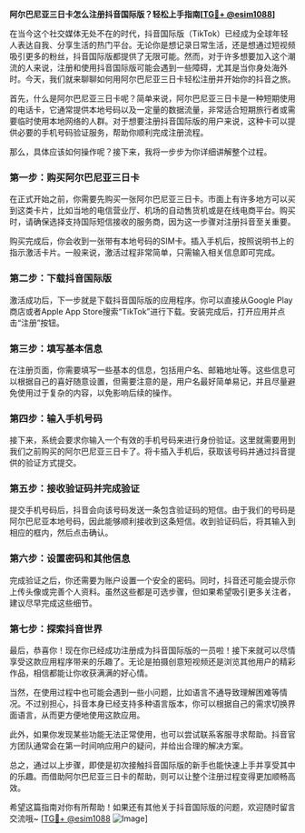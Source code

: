 **阿尔巴尼亚三日卡怎么注册抖音国际版？轻松上手指南[[TG💪+ @esim1088](https://t.me/s/esim1088)]**

在当今这个社交媒体无处不在的时代，抖音国际版（TikTok）已经成为全球年轻人表达自我、分享生活的热门平台。无论你是想记录日常生活，还是想通过短视频吸引更多的粉丝，抖音国际版都提供了无限可能。然而，对于许多想要加入这个潮流的人来说，注册和使用抖音国际版可能会遇到一些障碍，尤其是当你身处海外时。今天，我们就来聊聊如何用阿尔巴尼亚三日卡轻松注册并开始你的抖音之旅。

首先，什么是阿尔巴尼亚三日卡呢？简单来说，阿尔巴尼亚三日卡是一种短期使用的电话卡，它通常提供本地号码以及一定量的数据流量，非常适合短期旅行者或需要临时使用本地网络的人群。对于想要注册抖音国际版的用户来说，这种卡可以提供必要的手机号码验证服务，帮助你顺利完成注册流程。

那么，具体应该如何操作呢？接下来，我将一步步为你详细讲解整个过程。

### 第一步：购买阿尔巴尼亚三日卡

在正式开始之前，你需要先购买一张阿尔巴尼亚三日卡。市面上有许多地方可以买到这类卡片，比如当地的电信营业厅、机场的自动售货机或是在线电商平台。购买时，请确保选择支持国际短信接收的服务商，因为这一步骤对注册抖音至关重要。

购买完成后，你会收到一张带有本地号码的SIM卡。插入手机后，按照说明书上的指示激活卡片。一般来说，激活过程非常简单，只需输入相关信息即可完成。

### 第二步：下载抖音国际版

激活成功后，下一步就是下载抖音国际版的应用程序。你可以直接从Google Play商店或者Apple App Store搜索“TikTok”进行下载。安装完成后，打开应用并点击“注册”按钮。

### 第三步：填写基本信息

在注册页面，你需要填写一些基本的信息，包括用户名、邮箱地址等。这些信息可以根据自己的喜好随意设置，但需要注意的是，用户名最好简单易记，并且尽量避免使用过于复杂的内容，以免影响后续的操作。

### 第四步：输入手机号码

接下来，系统会要求你输入一个有效的手机号码来进行身份验证。这里就需要用到我们之前购买的阿尔巴尼亚三日卡了。将卡插入手机后，获取该号码并通过抖音提供的验证方式提交。

### 第五步：接收验证码并完成验证

提交手机号码后，抖音会向该号码发送一条包含验证码的短信。由于我们的号码是阿尔巴尼亚本地号码，因此能够顺利接收到这条短信。收到验证码后，将其输入到相应的框内，然后点击确认。

### 第六步：设置密码和其他信息

完成验证之后，你还需要为账户设置一个安全的密码。同时，抖音还可能会提示你上传头像或完善个人资料。虽然这些都是可选步骤，但如果希望吸引更多关注者，建议尽早完成这些细节。

### 第七步：探索抖音世界

最后，恭喜你！现在你已经成功注册成为抖音国际版的一员啦！接下来就可以尽情享受这款应用程序带来的乐趣了。无论是拍摄创意短视频还是浏览其他用户的精彩作品，相信都能让你收获满满的好心情。

当然，在使用过程中也可能会遇到一些小问题，比如语言不通导致理解困难等情况。不过别担心，抖音本身已经支持多种语言版本，你可以根据自己的需求切换界面语言，从而更方便地使用这款应用。

此外，如果你发现某些功能无法正常使用，也可以尝试联系客服寻求帮助。抖音官方团队通常会在第一时间响应用户的疑问，并给出合理的解决方案。

总之，通过以上步骤，即使是初次接触抖音国际版的新手也能快速上手并享受其中的乐趣。而借助阿尔巴尼亚三日卡的帮助，则可以让整个注册过程变得更加顺畅高效。

希望这篇指南对你有所帮助！如果还有其他关于抖音国际版的问题，欢迎随时留言交流哦~ [[TG💪+ @esim1088](https://t.me/s/esim1088) ![Image](https://i.postimg.cc/4NQfJmqS/Snipaste-2025-05-13-00-14-12.png)]